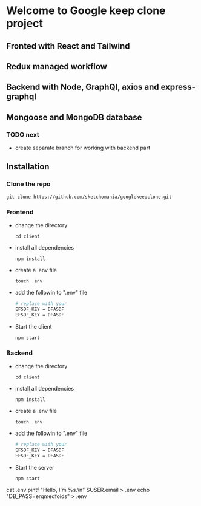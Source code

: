 # Welcome to Google keep clone project

## Fronted with React and Tailwind

## Redux managed workflow

## Backend with Node, GraphQl, axios and express-graphql

## Mongoose and MongoDB database

### TODO next

- create separate branch for working with backend part

## Installation

### Clone the repo

```
git clone https://github.com/sketchomania/googlekeepclone.git
```

### Frontend

- change the directory
  ```
  cd client
  ```
- install all dependencies
  ```
  npm install
  ```
- create a .env file
  ```
  touch .env
  ```
- add the followin to ".env" file
  ```bash
  # replace with your
  EFSDF_KEY = DFASDF
  EFSDF_KEY = DFASDF
  ```
- Start the client
  ```
  npm start
  ```

### Backend

- change the directory
  ```
  cd client
  ```
- install all dependencies
  ```
  npm install
  ```
- create a .env file
  ```
  touch .env
  ```
- add the followin to ".env" file
  ```bash
  # replace with your
  EFSDF_KEY = DFASDF
  EFSDF_KEY = DFASDF
  ```
- Start the server
  ```
  npm start
  ```

cat .env
pintf "Hello, I'm %s.\n" $USER.email > .env
echo "DB_PASS=erqmedfoids" > .env
